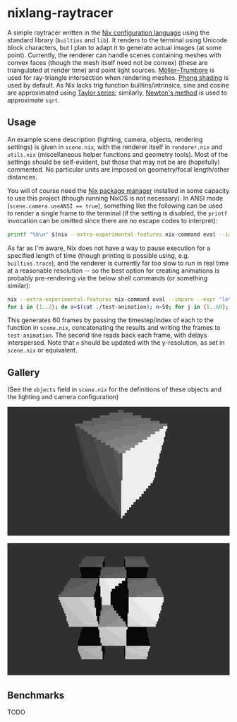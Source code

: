 # nixlang-raytracer

A simple raytracer written in the [Nix configuration language](https://nixos.org/manual/nix/stable/language/index.html) using the standard library (`builtins` and `lib`). It renders to the terminal using Unicode block characters, but I plan to adapt it to generate actual images (at some point). Currently, the renderer can handle scenes containing meshes with convex faces (though the mesh itself need not be convex) (these are triangulated at render time) and point light sources. [Möller–Trumbore](https://en.wikipedia.org/wiki/M%C3%B6ller%E2%80%93Trumbore_intersection_algorithm) is used for ray-triangle intersection when rendering meshes. [Phong shading](https://en.wikipedia.org/wiki/Phong_reflection_model) is used by default. As Nix lacks trig function builtins/intrinsics, sine and cosine are approximated using [Taylor series](https://en.wikipedia.org/wiki/Taylor_series#Trigonometric_functions); similarly, [Newton's method](https://en.wikipedia.org/wiki/Newton%27s_method#Square_root) is used to approximate  `sqrt`.

## Usage

An example scene description (lighting, camera, objects, rendering settings) is given in `scene.nix`, with the renderer itself in `renderer.nix` and `utils.nix` (miscellaneous helper functions and geometry tools). Most of the settings should be self-evident, but those that may not be are (hopefully) commented. No particular units are imposed on geometry/focal length/other distances.

You will of course need the [Nix package manager](https://nixos.org/download#download-nix) installed in some capacity to use this project (though running NixOS is not necessary). In ANSI mode (`scene.camera.useANSI == true`), something like the following can be used to render a single frame to the terminal (if the setting is disabled, the `printf` invocation can be omitted since there are no escape codes to interpret):

```sh
printf "%b\n" $(nix --extra-experimental-features nix-command eval --impure --expr "(import ./renderer.nix) { scene' = ./scene.nix; }" --raw)
```

As far as I'm aware, Nix does not have a way to pause execution for a specified length of time (though printing is possible using, e.g. `builtins.trace`), and the renderer is currently far too slow to run in real time at a reasonable resolution -- so the best option for creating animations is probably pre-rendering via the below shell commands (or something similar):

```sh
nix --extra-experimental-features nix-command eval --impure --expr "let R = import ./renderer.nix; lib = import <nixpkgs/lib>; in lib.concatStringsSep ''\n'' (builtins.genList (t: R { scene' = ./scene.nix; sceneParams = { inherit t; }; }) 60)" --raw --show-trace > test-animation
for i in {1..2}; do a=$(cat ./test-animation); n=50; for j in {1..60}; do printf "%b\n" $(head -n$n <<< "$a"); sleep 0.1; a=$(tail -n +$n <<< "$a"); done; done
```

This generates 60 frames by passing the timestep/index of each to the function in `scene.nix`, concatenating the results and writing the frames to `test-animation`. The second line reads back each frame, with delays interspersed. Note that `n` should be updated with the y-resolution, as set in `scene.nix` or equivalent.

## Gallery

(See the `objects` field in `scene.nix` for the definitions of these objects and the lighting and camera configuration)

![image](./media/example-1.png)

![image](./media/example-2.png)

## Benchmarks

TODO
